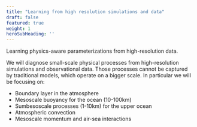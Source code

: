 ```yaml
---
title: "Learning from high resolution simulations and data"
draft: false
featured: true
weight: 1
heroSubHeading: ''
---
```



Learning physics-aware parameterizations from high-resolution data. 

We will diagnose small-scale physical processes from high-resolution simulations and observational data. Those processes cannot be captured by traditional models, which operate on a bigger scale.
In particular we will be focusing on:


* Boundary layer in the atmosphere
* Mesoscale buoyancy for the ocean (10-100km)
* Sumbesoscale processes (1-10km) for the upper ocean
* Atmospheric convection
* Mesoscale momentum and air-sea interactions